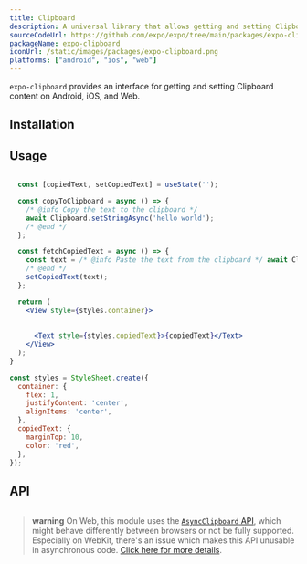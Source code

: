 ```yaml
---
title: Clipboard
description: A universal library that allows getting and setting Clipboard content.
sourceCodeUrl: https://github.com/expo/expo/tree/main/packages/expo-clipboard
packageName: expo-clipboard
iconUrl: /static/images/packages/expo-clipboard.png
platforms: ["android", "ios", "web"]
---
```


`expo-clipboard` provides an interface for getting and setting Clipboard content on Android, iOS, and Web.

## Installation

## Usage

```jsx

  const [copiedText, setCopiedText] = useState('');

  const copyToClipboard = async () => {
    /* @info Copy the text to the clipboard */
    await Clipboard.setStringAsync('hello world');
    /* @end */
  };

  const fetchCopiedText = async () => {
    const text = /* @info Paste the text from the clipboard */ await Clipboard.getStringAsync();
    /* @end */
    setCopiedText(text);
  };

  return (
    <View style={styles.container}>
      
      
      <Text style={styles.copiedText}>{copiedText}</Text>
    </View>
  );
}

const styles = StyleSheet.create({
  container: {
    flex: 1,
    justifyContent: 'center',
    alignItems: 'center',
  },
  copiedText: {
    marginTop: 10,
    color: 'red',
  },
});
```

## API

```js

```

> **warning** On Web, this module uses the [`AsyncClipboard` API](https://developer.mozilla.org/en-US/docs/Web/API/Clipboard_API),
> which might behave differently between browsers or not be fully supported.
> Especially on WebKit, there's an issue which makes this API unusable in asynchronous code.
> [Click here for more details](https://bugs.webkit.org/show_bug.cgi?id=222262).